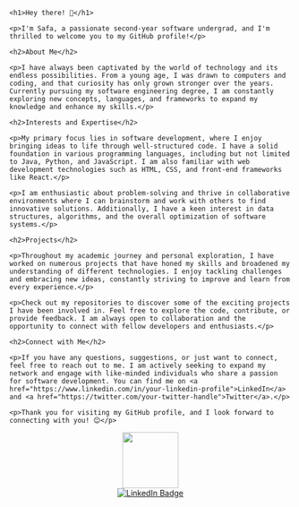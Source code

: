 


    <h1>Hey there! 👋</h1>

    <p>I'm Safa, a passionate second-year software undergrad, and I'm thrilled to welcome you to my GitHub profile!</p>

    <h2>About Me</h2>

    <p>I have always been captivated by the world of technology and its endless possibilities. From a young age, I was drawn to computers and coding, and that curiosity has only grown stronger over the years. Currently pursuing my software engineering degree, I am constantly exploring new concepts, languages, and frameworks to expand my knowledge and enhance my skills.</p>

    <h2>Interests and Expertise</h2>

    <p>My primary focus lies in software development, where I enjoy bringing ideas to life through well-structured code. I have a solid foundation in various programming languages, including but not limited to Java, Python, and JavaScript. I am also familiar with web development technologies such as HTML, CSS, and front-end frameworks like React.</p>

    <p>I am enthusiastic about problem-solving and thrive in collaborative environments where I can brainstorm and work with others to find innovative solutions. Additionally, I have a keen interest in data structures, algorithms, and the overall optimization of software systems.</p>

    <h2>Projects</h2>

    <p>Throughout my academic journey and personal exploration, I have worked on numerous projects that have honed my skills and broadened my understanding of different technologies. I enjoy tackling challenges and embracing new ideas, constantly striving to improve and learn from every experience.</p>

    <p>Check out my repositories to discover some of the exciting projects I have been involved in. Feel free to explore the code, contribute, or provide feedback. I am always open to collaboration and the opportunity to connect with fellow developers and enthusiasts.</p>

    <h2>Connect with Me</h2>

    <p>If you have any questions, suggestions, or just want to connect, feel free to reach out to me. I am actively seeking to expand my network and engage with like-minded individuals who share a passion for software development. You can find me on <a href="https://www.linkedin.com/in/your-linkedin-profile">LinkedIn</a> and <a href="https://twitter.com/your-twitter-handle">Twitter</a>.</p>

    <p>Thank you for visiting my GitHub profile, and I look forward to connecting with you! 😊</p>




<div id="header" align="center">
  <img src="https://media.giphy.com/media/M9gbBd9nbDrOTu1Mqx/giphy.gif" width="100"/>
</div>
<div id="badges" align="center">
  <a href="https://www.linkedin.com/in/safa-saifudeen-2a4506232/">
    <img src="https://img.shields.io/badge/LinkedIn-blue?style=for-the-badge&logo=linkedin&logoColor=white" alt="LinkedIn Badge"/>
  </a>

</div>

